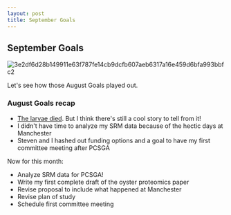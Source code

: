 ```yaml
---
layout: post
title: September Goals
---
```


## September Goals

![3e2df6d28b149911e63f787fe14cb9dcfb607aeb6317a16e459d6bfa993bbfc2](https://user-images.githubusercontent.com/22335838/29998347-9088d114-8fdd-11e7-9254-2bcc0616a01f.jpg)

Let's see how those August Goals played out.

### August Goals recap

- [The larvae died](https://yaaminiv.github.io/Gigas-Larvae-Day18/). But I think there's still a cool story to tell from it!
- I didn't have time to analyze my SRM data because of the hectic days at Manchester
- Steven and I hashed out funding options and a goal to have my first committee meeting after PCSGA

Now for this month:

- Analyze SRM data for PCSGA!
- Write my first complete draft of the oyster proteomics paper
- Revise proposal to include what happened at Manchester
- Revise plan of study
- Schedule first committee meeting
